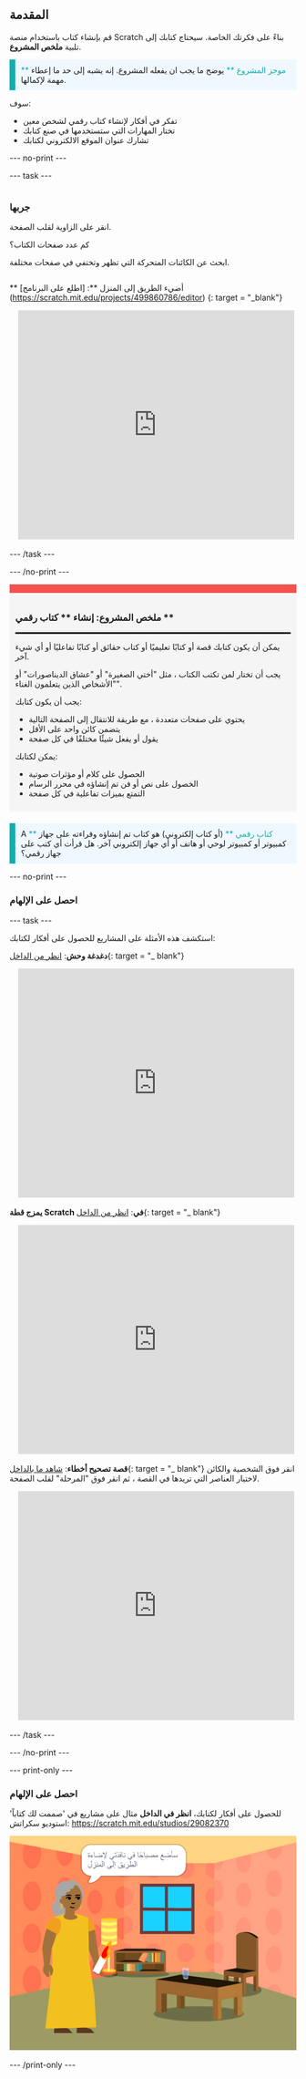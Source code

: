 ## المقدمة

قم بإنشاء كتاب باستخدام منصة Scratch بناءً على فكرتك الخاصة. سيحتاج كتابك إلى تلبية **ملخص المشروع**.

<p style="border-left: solid; border-width:10px; border-color: #0faeb0; background-color: aliceblue; padding: 10px;">
<span style="color: #0faeb0">** موجز المشروع **</span> يوضح ما يجب ان يفعله المشروع. إنه يشبه إلى حد ما إعطاء مهمة لإكمالها.
</p>

سوف:

+ تفكر في أفكار لإنشاء كتاب رقمي لشخص معين
+ تختار المهارات التي ستستخدمها في صنع كتابك
+ تشارك عنوان الموقع الالكتروني لكتابك

--- no-print ---

--- task ---

<div style="display: flex; flex-wrap: wrap">
<div style="flex-basis: 200px; flex-grow: 1">

### جربها

انقر على الزاوية لقلب الصفحة.

كم عدد صفحات الكتاب؟

ابحث عن الكائنات المتحركة التي تظهر وتختفي في صفحات مختلفة.

</div>
<div>

** أضيء الطريق إلى المنزل **: [اطلع على البرنامج] (https://scratch.mit.edu/projects/499860786/editor) {: target = "_blank"}
<div class="scratch-preview" style="margin-left: 15px;">
  <iframe allowtransparency="true" width="485" height="402" src="https://scratch.mit.edu/projects/embed/499860786/?autostart=false" frameborder="0"></iframe>
</div>

</div>
</div>

--- /task ---

--- /no-print ---

<div style="border-top: 15px solid #f3524f; background-color: whitesmoke; margin-bottom: 20px; padding: 10px;">

### ملخص المشروع: إنشاء ** كتاب رقمي **
<hr style="border-top: 2px solid black;">

يمكن أن يكون كتابك قصة أو كتابًا تعليميًا أو كتاب حقائق أو كتابًا تفاعليًا أو أي شيء آخر.

يجب أن تختار لمن تكتب الكتاب ، مثل "أختي الصغيرة" أو "عشاق الديناصورات" أو "الأشخاص الذين يتعلمون الغناء".  

يجب أن يكون كتابك:
+ يحتوي على صفحات متعددة ، مع طريقة للانتقال إلى الصفحة التالية
+ يتضمن كائن واحد على الأقل
+ يقول أو يفعل شيئًا مختلفًا في كل صفحة

يمكن لكتابك:
+ الحصول على كلام أو مؤثرات صوتية
+ الخصول على نص أو فن تم إنشاؤه في محرر الرسام
+ التمتع بميزات تفاعلية في كل صفحة
</div>

<p style="border-left: solid; border-width:10px; border-color: #0faeb0; background-color: aliceblue; padding: 10px;">
A <span style="color: #0faeb0">** كتاب رقمي **</span> (أو كتاب إلكتروني) هو كتاب تم إنشاؤه وقراءته على جهاز كمبيوتر أو كمبيوتر لوحي أو هاتف أو أي جهاز إلكتروني آخر. هل قرأت أي كتب على جهاز رقمي؟
</p>

--- no-print ---

### احصل على الإلهام

--- task ---

استكشف هذه الأمثلة على المشاريع للحصول على أفكار لكتابك:

**دغدغة وحش**: [انظر من الداخل](https://scratch.mit.edu/projects/500189097/editor){: target = "_ blank"}
<div class="scratch-preview" style="margin-left: 15px;">
  <iframe allowtransparency="true" width="485" height="402" src="https://scratch.mit.edu/projects/embed/500189097/?autostart=false" frameborder="0"></iframe>
</div>

**يمزج قطة Scratch في**: [انظر من الداخل](https://scratch.mit.edu/projects/498968472/editor){: target = "_ blank"}
<div class="scratch-preview" style="margin-left: 15px;">
  <iframe allowtransparency="true" width="485" height="402" src="https://scratch.mit.edu/projects/embed/498968472/?autostart=false" frameborder="0"></iframe>
</div>

**قصة تصحيح أخطاء**: [شاهد ما بالداخل](https://scratch.mit.edu/projects/498960446/editor){: target = "_ blank"}
انقر فوق الشخصية والكائن لاختيار العناصر التي تريدها في القصة ، ثم انقر فوق "المرحلة" لقلب الصفحة.
<div class="scratch-preview" style="margin-left: 15px;">
  <iframe allowtransparency="true" width="485" height="402" src="https://scratch.mit.edu/projects/embed/498960446/?autostart=false" frameborder="0"></iframe>
</div>

--- /task ---

--- /no-print ---

--- print-only ---

### احصل على الإلهام

للحصول على أفكار لكتابك، **انظر في الداخل** مثال على مشاريع في 'صممت لك كتاباً' استوديو سكراتش: https://scratch.mit.edu/studios/29082370

![مشروع "اضاءة طريق المنزل".](images/showcase_static.png)

--- /print-only ---


